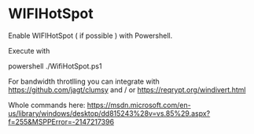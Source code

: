 # WIFIHotSpot
Enable WIFIHotSpot ( if possible ) with Powershell.


Execute with  


powershell ./WifiHotSpot.ps1


For bandwidth throtlling you can integrate with https://github.com/jagt/clumsy and / or https://reqrypt.org/windivert.html 


Whole commands here: https://msdn.microsoft.com/en-us/library/windows/desktop/dd815243%28v=vs.85%29.aspx?f=255&MSPPError=-2147217396 
